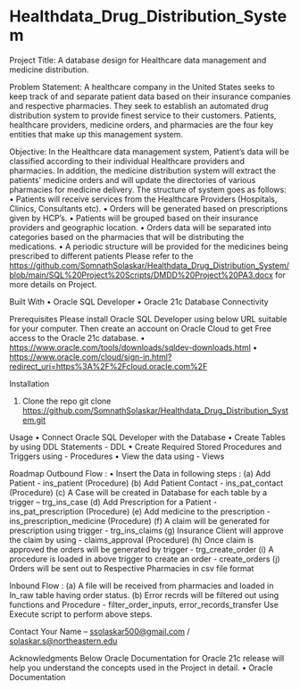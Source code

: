 # Healthdata_Drug_Distribution_System

Project Title: A database design for Healthcare data management and medicine distribution.

Problem Statement: 
A healthcare company in the United States seeks to keep track of and separate patient data based on their insurance companies and respective pharmacies. They seek to establish an automated drug distribution system to provide finest service to their customers. Patients, healthcare providers, medicine orders, and pharmacies are the four key entities that make up this management system.

Objective:
In the Healthcare data management system, Patient’s data will be classified according to their individual Healthcare providers and pharmacies. In addition, the medicine distribution system will extract the patients' medicine orders and will update the directories of various pharmacies for medicine delivery.
The structure of system goes as follows:
•	Patients will receive services from the Healthcare Providers (Hospitals, Clinics, Consultants etc).
•	Orders will be generated based on prescriptions given by HCP’s.
•	Patients will be grouped based on their insurance providers and geographic location.
•	Orders data will be separated into categories based on the pharmacies that will be distributing the medications.
•	A periodic structure will be provided for the medicines being prescribed to different patients
Please refer to the https://github.com/SomnathSolaskar/Healthdata_Drug_Distribution_System/blob/main/SQL%20Project%20Scripts/DMDD%20Project%20PA3.docx for more details on Project.

Built With
•	Oracle SQL Developer
•	Oracle 21c Database Connectivity

Prerequisites
Please install Oracle SQL Developer using below URL suitable for your computer.
Then create an account on Oracle Cloud to get Free access to the Oracle 21c database.
•	https://www.oracle.com/tools/downloads/sqldev-downloads.html
•	https://www.oracle.com/cloud/sign-in.html?redirect_uri=https%3A%2F%2Fcloud.oracle.com%2F

Installation
1.	Clone the repo
git clone https://github.com/SomnathSolaskar/Healthdata_Drug_Distribution_System.git

Usage
•	Connect Oracle SQL Developer with the Database
•	Create Tables by using DDL Statements - DDL
•	Create Required Stored Procedures and Triggers using - Procedures
•	View the data using - Views

Roadmap
Outbound Flow :
•	Insert the Data in following steps :
(a)	Add Patient - ins_patient (Procedure)
(b)	Add Patient Contact - ins_pat_contact (Procedure)
(c)	A Case will be created in Database for each table by a trigger – trg_ins_case
(d)	Add Prescription for a Patient - ins_pat_prescription (Procedure)
(e)	Add medicine to the prescription - ins_prescription_medicine (Procedure)
(f)	A claim will be generated for prescription using trigger - trg_ins_claims
(g)	Insurance Client will approve the claim by using - claims_approval (Procedure)
(h)	Once claim is approved the orders will be generated by trigger - trg_create_order
(i)	A procedure is loaded in above trigger to create an order - create_orders
(j)	Orders will be sent out to Respective Pharmacies in csv file format

Inbound Flow :
(a)	A file will be received from pharmacies and loaded in In_raw table having order status.
(b)	Error recrds will be filtered out using functions and Procedure - filter_order_inputs, error_records_transfer
Use Execute script to perform above steps.

Contact
Your Name – ssolaskar500@gmail.com / solaskar.s@northeastern.edu

Acknowledgments
Below Oracle Documentation for Oracle 21c release will help you understand the concepts used in the Project in detail.
•	Oracle Documentation
